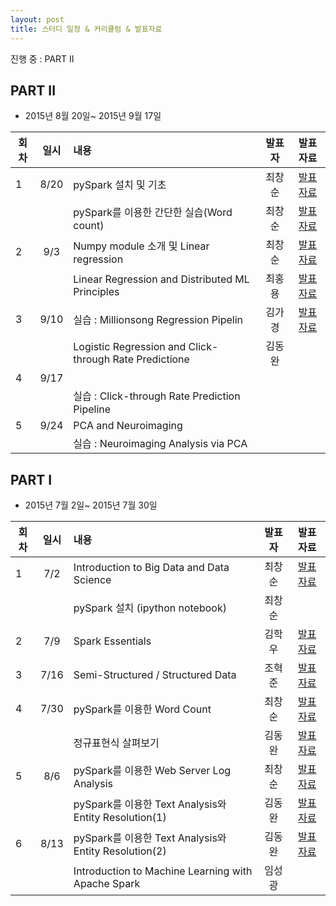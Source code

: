 ```yaml
---
layout: post
title: 스터디 일정 & 커리큘럼 & 발표자료
---
```


진행 중 : PART II

## PART II

* 2015년 8월 20일~ 2015년 9월 17일  

| 회차  | 일시   | 내용                                  | 발표자  |              발표자료                    |
| ----- |:------:| :-------------------------------------|:-------:|:----------------------------------------: |
| 1 |8/20|pySpark 설치 및 기초                          |최창순   |[발표자료](http://nbviewer.ipython.org/github/biospin/biospark/blob/master/Part2/Week1_20150820/spark_tutorial_student.ipynb)|
|   |    |pySpark를 이용한 간단한 실습(Word count)      |최창순   |[발표자료](http://nbviewer.ipython.org/github/biospin/biospark/blob/master/Part1/Week4/lab1_word_count_student_Answer_CS_20150730.ipynb)|
| 2 |9/3 | Numpy module 소개 및 Linear regression| 최창순 |[발표자료](http://nbviewer.ipython.org/github/biospin/biospark/blob/master/Part2/Week2_20150903/Week2_Numpy_LinearReg.ipynb) |
|   |    | Linear Regression and Distributed ML Principles  | 최홍용  |[발표자료](https://drive.google.com/file/d/0Bxpyd3jlvM81TDBlT2tXUHBjcGM/view)                                          |
| 3 |9/10|실습 : Millionsong Regression Pipelin  |김가경 |[발표자료](http://nbviewer.ipython.org/github/biospin/biospark/blob/master/Part2/Week3_20150910/ML_lab3_linear_reg_student_answer.ipynb) |
|   |    | Logistic Regression and Click-through Rate Predictione | 김동완  |                                          |
| 4 |9/17|        |         |                                           |
|   |    | 실습 : Click-through Rate Prediction Pipeline          |         |                                          | 
| 5 |9/24|PCA and Neuroimaging|         |                                           |
|   |    |실습 : Neuroimaging Analysis via PCA|          |                                           |


## PART I 

* 2015년 7월 2일~ 2015년 7월 30일  

| 회차  | 일시   | 내용                                  | 발표자  |              발표자료                    |
| ----- |:------:| :-------------------------------------|:-------:|:----------------------------------------: |
| 1 |7/2|Introduction to Big Data and Data Science|최창순|[발표자료](http://nbviewer.ipython.org/github/biospin/biospark/blob/master/Part1/Week1/20150702_BioSpark_Part1-1.ipynb) |
|   |    |pySpark 설치 (ipython notebook)   |최창순|                |
| 2 |7/9 |Spark Essentials                  |김학우 |[발표자료](https://docs.google.com/presentation/d/1MwPX4AgAgnyi2mDWDtZnNbBhkuI9Atgm0ys48kC_4H0/edit#slide=id.p3)|
| 3 |7/16|Semi-Structured / Structured Data | 조혁준 |[발표자료](http://nbviewer.ipython.org/github/biospin/biospark/blob/master/Part1/Week3/biospark.ipynb)|
| 4 |7/30|pySpark를 이용한 Word Count  | 최창순 |[발표자료](http://nbviewer.ipython.org/github/biospin/biospark/blob/master/Part1/Week4/lab1_word_count_student_Answer_CS_20150730.ipynb)|
|   |    |정규표현식 살펴보기| 김동완 |[발표자료](https://docs.google.com/document/d/1E185qknU4exS_V8vxg6HAlEtS3Gmw3LQnv6bXM_2UOw/edit)|
| 5 |8/6|pySpark를 이용한 Web Server Log Analysis| 최창순  |[발표자료](http://nbviewer.ipython.org/github/biospin/biospark/blob/master/Part1/Week5/lab2_apache_log_student_Answer_CS_20150806.ipynb)|
|   |    |pySpark를 이용한 Text Analysis와 Entity Resolution(1) | 김동완 |[발표자료](http://nbviewer.ipython.org/github/biospin/biospark/blob/master/Part1/Week5/2015_08_06_lab3_text_analysis_and_entity_resolution_student.ipynb)|
| 6 |8/13|pySpark를 이용한 Text Analysis와 Entity Resolution(2) | 김동완 |[발표자료](http://nbviewer.ipython.org/github/biospin/biospark/blob/master/Part1/Week6/2015_08_13_lab3_text_analysis_and_entity_resolution_student.ipynb) |
|   |    |Introduction to Machine Learning with Apache Spark | 임성광| |


